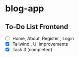 # blog-app
## To-Do List Frontend
- [ ] Home, About, Register , Login
- [x] Tailwind , UI improvements
- [x] Task 3 (completed)